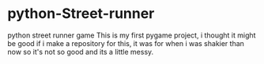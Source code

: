 # python-Street-runner
python street runner game
This is my first pygame project, 
i thought it might be good if i make a repository for this, 
it was for when i was shakier than now so it's not so good and its a little messy.
